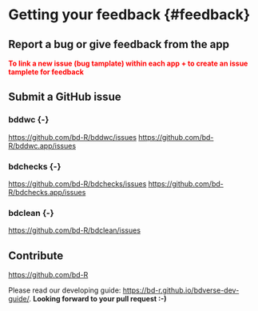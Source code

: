 # Getting your feedback {#feedback}

## Report a bug or give feedback from the app


**<span style="color:red">To link a new issue (bug tamplate) within each app + to create an issue tamplete for feedback</span>**


## Submit a GitHub issue

### bddwc {-}
https://github.com/bd-R/bddwc/issues
https://github.com/bd-R/bddwc.app/issues

### bdchecks {-}
https://github.com/bd-R/bdchecks/issues
https://github.com/bd-R/bdchecks.app/issues

### bdclean {-}
https://github.com/bd-R/bdclean/issues


## Contribute

https://github.com/bd-R

Please read our developing guide: https://bd-r.github.io/bdverse-dev-guide/. 
**Looking forward to your pull request :-)**
